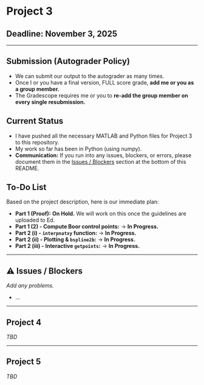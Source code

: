 # Project 3

## Deadline: November 3, 2025

---

## Submission (Autograder Policy)

* We can submit our output to the autograder as many times.
* Once I or you have a final version, FULL score grade, **add me or you as a group member.**
* The Gradescope requires me or you to **re-add the group member on every single resubmission.**

## Current Status

* I have pushed all the necessary MATLAB and Python files for Project 3 to this repository.
* My work so far has been in Python (using numpy).
* **Communication:** If you run into any issues, blockers, or errors, please document them in the [Issues / Blockers](#%EF%B8%8F-issues--blockers) section at the bottom of this README.

## To-Do List

Based on the project description, here is our immediate plan:

* **Part 1 (Proof):** **On Hold.** We will work on this once the guidelines are uploaded to Ed.
* **Part 1 (2) -  Compute Boor control points:** → **In Progress.**
* **Part 2 (i) - `interpnatxy` function:** → **In Progress.**
* **Part 2 (ii) - Plotting & `bspline2b`:** → **In Progress.**
* **Part 2 (iii) - Interactive `getpoints`:** → **In Progress.**

---

## ⚠️ Issues / Blockers

*Add any problems.*

* ...

---

## Project 4

*TBD*

---

## Project 5

*TBD*
